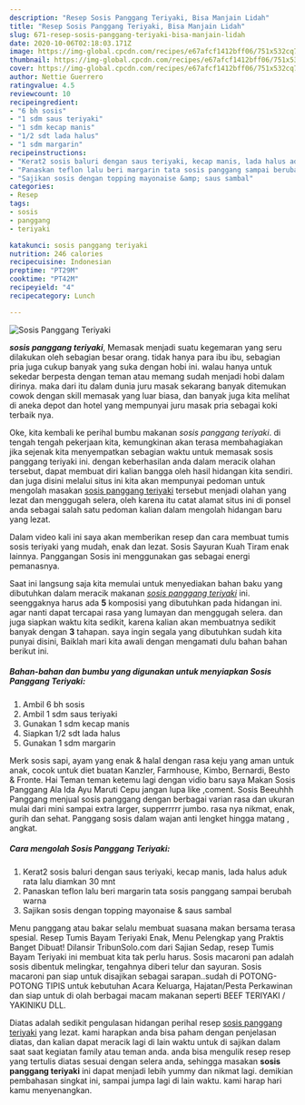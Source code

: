 ```yaml
---
description: "Resep Sosis Panggang Teriyaki, Bisa Manjain Lidah"
title: "Resep Sosis Panggang Teriyaki, Bisa Manjain Lidah"
slug: 671-resep-sosis-panggang-teriyaki-bisa-manjain-lidah
date: 2020-10-06T02:18:03.171Z
image: https://img-global.cpcdn.com/recipes/e67afcf1412bff06/751x532cq70/sosis-panggang-teriyaki-foto-resep-utama.jpg
thumbnail: https://img-global.cpcdn.com/recipes/e67afcf1412bff06/751x532cq70/sosis-panggang-teriyaki-foto-resep-utama.jpg
cover: https://img-global.cpcdn.com/recipes/e67afcf1412bff06/751x532cq70/sosis-panggang-teriyaki-foto-resep-utama.jpg
author: Nettie Guerrero
ratingvalue: 4.5
reviewcount: 10
recipeingredient:
- "6 bh sosis"
- "1 sdm saus teriyaki"
- "1 sdm kecap manis"
- "1/2 sdt lada halus"
- "1 sdm margarin"
recipeinstructions:
- "Kerat2 sosis baluri dengan saus teriyaki, kecap manis, lada halus aduk rata lalu diamkan 30 mnt"
- "Panaskan teflon lalu beri margarin tata sosis panggang sampai berubah warna"
- "Sajikan sosis dengan topping mayonaise &amp; saus sambal"
categories:
- Resep
tags:
- sosis
- panggang
- teriyaki

katakunci: sosis panggang teriyaki 
nutrition: 246 calories
recipecuisine: Indonesian
preptime: "PT29M"
cooktime: "PT42M"
recipeyield: "4"
recipecategory: Lunch

---
```



![Sosis Panggang Teriyaki](https://img-global.cpcdn.com/recipes/e67afcf1412bff06/751x532cq70/sosis-panggang-teriyaki-foto-resep-utama.jpg)

<b><i>sosis panggang teriyaki</i></b>, Memasak menjadi suatu kegemaran yang seru dilakukan oleh sebagian besar orang. tidak hanya para ibu ibu, sebagian pria juga cukup banyak yang suka dengan hobi ini. walau hanya untuk sekedar berpesta dengan teman atau memang sudah menjadi hobi dalam dirinya. maka dari itu dalam dunia juru masak sekarang banyak ditemukan cowok dengan skill memasak yang luar biasa, dan banyak juga kita melihat di aneka depot dan hotel yang mempunyai juru masak pria sebagai koki terbaik nya.

Oke, kita kembali ke perihal bumbu makanan <i>sosis panggang teriyaki</i>. di tengah tengah pekerjaan kita, kemungkinan akan terasa membahagiakan jika sejenak kita menyempatkan sebagian waktu untuk memasak sosis panggang teriyaki ini. dengan keberhasilan anda dalam meracik olahan tersebut, dapat membuat diri kalian bangga oleh hasil hidangan kita sendiri. dan juga disini melalui situs ini kita akan mempunyai pedoman untuk mengolah masakan <u>sosis panggang teriyaki</u> tersebut menjadi olahan yang lezat dan menggugah selera, oleh karena itu catat alamat situs ini di ponsel anda sebagai salah satu pedoman kalian dalam mengolah hidangan baru yang lezat.

Dalam video kali ini saya akan memberikan resep dan cara membuat tumis sosis teriyaki yang mudah, enak dan lezat. Sosis Sayuran Kuah Tiram enak lainnya. Panggangan Sosis ini menggunakan gas sebagai energi pemanasnya.


Saat ini langsung saja kita memulai untuk menyediakan bahan baku yang dibutuhkan dalam meracik makanan <u><i>sosis panggang teriyaki</i></u> ini. seenggaknya harus ada <b>5</b> komposisi yang dibutuhkan pada hidangan ini. agar nanti dapat tercapai rasa yang lumayan dan menggugah selera. dan juga siapkan waktu kita sedikit, karena kalian akan membuatnya sedikit banyak dengan <b>3</b> tahapan. saya ingin segala yang dibutuhkan sudah kita punyai disini, Baiklah mari kita awali dengan mengamati dulu bahan bahan berikut ini.

<!--inarticleads1-->

##### Bahan-bahan dan bumbu yang digunakan untuk menyiapkan Sosis Panggang Teriyaki:

1. Ambil 6 bh sosis
1. Ambil 1 sdm saus teriyaki
1. Gunakan 1 sdm kecap manis
1. Siapkan 1/2 sdt lada halus
1. Gunakan 1 sdm margarin


Merk sosis sapi, ayam yang enak &amp; halal dengan rasa keju yang aman untuk anak, cocok untuk diet buatan Kanzler, Farmhouse, Kimbo, Bernardi, Besto &amp; Fronte. Hai Teman teman ketemu lagi dengan vidio baru saya Makan Sosis Panggang Ala Ida Ayu Maruti Cepu jangan lupa like ,coment. Sosis Beeuhhh Panggang menjual sosis panggang dengan berbagai varian rasa dan ukuran mulai dari mini sampai extra larger, supperrrrr jumbo. rasa nya nikmat, enak, gurih dan sehat. Panggang sosis dalam wajan anti lengket hingga matang , angkat. 

<!--inarticleads2-->

##### Cara mengolah Sosis Panggang Teriyaki:

1. Kerat2 sosis baluri dengan saus teriyaki, kecap manis, lada halus aduk rata lalu diamkan 30 mnt
1. Panaskan teflon lalu beri margarin tata sosis panggang sampai berubah warna
1. Sajikan sosis dengan topping mayonaise &amp; saus sambal


Menu panggang atau bakar selalu membuat suasana makan bersama terasa spesial. Resep Tumis Bayam Teriyaki Enak, Menu Pelengkap yang Praktis Banget Dibuat! Dilansir TribunSolo.com dari Sajian Sedap, resep Tumis Bayam Teriyaki ini membuat kita tak perlu harus. Sosis macaroni pan adalah sosis dibentuk melingkar, tengahnya diberi telur dan sayuran. Sosis macaroni pan siap untuk disajikan sebagai sarapan..sudah di POTONG-POTONG TIPIS untuk kebutuhan Acara Keluarga, Hajatan/Pesta Perkawinan dan siap untuk di olah berbagai macam makanan seperti BEEF TERIYAKI / YAKINIKU DLL. 

Diatas adalah sedikit pengulasan hidangan perihal resep <u>sosis panggang teriyaki</u> yang lezat. kami harapkan anda bisa paham dengan penjelasan diatas, dan kalian dapat meracik lagi di lain waktu untuk di sajikan dalam saat saat kegiatan family atau teman anda. anda bisa mengulik resep resep yang tertulis diatas sesuai dengan selera anda, sehingga masakan <b>sosis panggang teriyaki</b> ini dapat menjadi lebih yummy dan nikmat lagi. demikian pembahasan singkat ini, sampai jumpa lagi di lain waktu. kami harap hari kamu menyenangkan.
